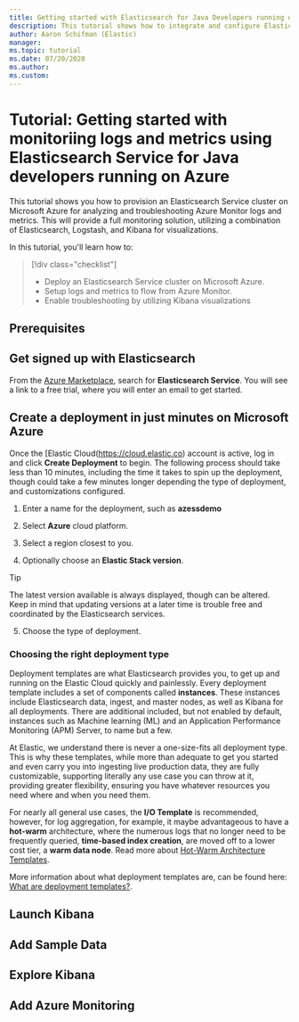 ```yaml
---
title: Getting started with Elasticsearch for Java Developers running on Azure
description: This tutorial shows how to integrate and configure Elasticsearch Service for Java Developers running on Azure.
author: Aaron Schifman (Elastic)
manager: 
ms.topic: tutorial
ms.date: 07/20/2020
ms.author: 
ms.custom: 
---
```


# Tutorial: Getting started with monitoriing logs and metrics using Elasticsearch Service for Java developers running on Azure

This tutorial shows you how to provision an Elasticsearch Service cluster on Microsoft Azure for analyzing and troubleshooting Azure Monitor logs and metrics. This will provide a full monitoring solution, utilizing a combination of Elasticsearch, Logstash, and Kibana for visualizations.

<!--- NEEDS MODIFICATION
This tutorial assumes you're using Log4J or Logback. These libraries are the two most widely used for logging in Java, so the tutorial should work for most applications running on Azure. If you're already using the Elastic stack to monitor your Java application, this tutorial shows you how to reconfigure to target the Logz.io endpoint.
--->

In this tutorial, you'll learn how to:

> [!div class="checklist"]
> * Deploy an Elasticsearch Service cluster on Microsoft Azure.
> * Setup logs and metrics to flow from Azure Monitor.
> * Enable troubleshooting by utilizing Kibana visualizations

## Prerequisites
<!--- NEEDS MODIFICATION
* [Java Developer Kit](https://aka.ms/azure-jdks), version 8 or greater
* A Logz.io account from the [Azure Marketplace](https://azuremarketplace.microsoft.com/marketplace/apps/logz.logzio-elk-as-a-service-pro)
* An existing Java application that uses Log4J or Logback
--->

## Get signed up with Elasticsearch

From the [Azure Marketplace](https://azuremarketplace.microsoft.com/marketplace/apps/logz.logzio-elk-as-a-service-pro), search for **Elasticsearch Service**. You will see a link to a free trial, where you will enter an email to get started.

## Create a deployment in just minutes on Microsoft Azure

Once the [Elastic Cloud(https://cloud.elastic.co) account is active, log in and click **Create Deployment** to begin. The following process should take less than 10 minutes, including the time it takes to spin up the deployment, though could take a few minutes longer depending the type of deployment, and customizations configured.

1. Enter a name for the deployment, such as **azessdemo**

2. Select **Azure** cloud platform.  

3. Select a region closest to you.

4. Optionally choose an **Elastic Stack version**. 

> [!TIP]
> The latest version available is always displayed, though can be altered. Keep in mind that updating versions at a later time is trouble free and coordinated by the Elasticsearch services.

5. Choose the type of deployment.

### Choosing the right deployment type

Deployment templates are what Elasticsearch provides you, to get up and running on the Elastic Cloud quickly and painlessly. Every deployment template includes a set of components called **instances**. These instances include Elasticsearch data, ingest, and master nodes, as well as Kibana for all deployments. There are additional included, but not enabled by default, instances such as Machine learning (ML) and an Application Performance Monitoring (APM) Server, to name but a few.

At Elastic, we understand there is never a one-size-fits all deployment type. This is why these templates, while more than adequate to get you started and even carry you into ingesting live production data, they are fully customizable, supporting literally any use case you can throw at it, providing greater flexibility, ensuring you have whatever resources you need where and when you need them.

For nearly all general use cases, the **I/O Template** is recommended, however, for log aggregation, for example, it maybe advantageous to have a **hot-warm** architecture, where the numerous logs that no longer need to be frequently queried, **time-based index creation**, are moved off to a lower cost tier, a **warm data node**. Read more about [Hot-Warm Architecture Templates](https://www.elastic.co/guide/en/cloud/current/ec-getting-started-templates-hot-warm.html).

More information about what deployment templates are, can be found here: [What are deployment templates?](https://www.elastic.co/guide/en/cloud/current/ec-getting-started-templates.html).

## Launch Kibana

## Add Sample Data

## Explore Kibana

## Add Azure Monitoring
